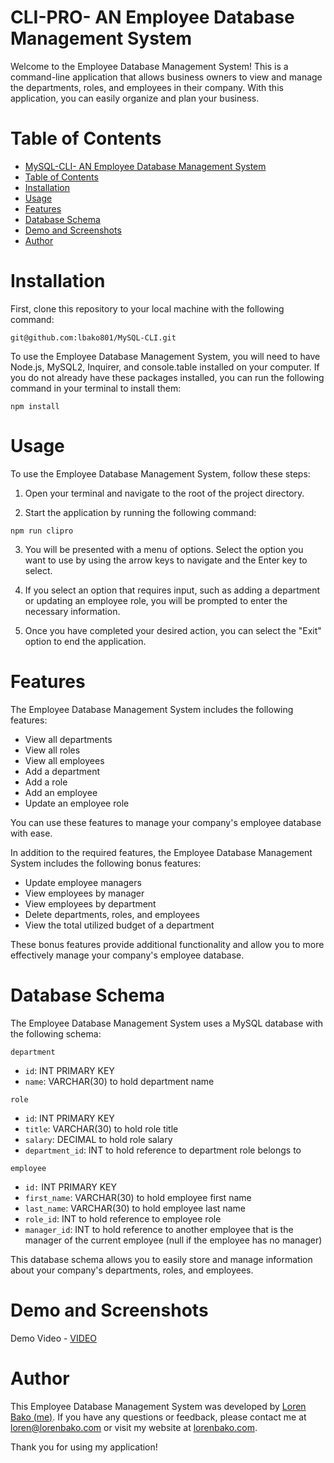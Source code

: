 # CLI-PRO- AN Employee Database Management System
Welcome to the Employee Database Management System! This is a command-line application that allows business owners to view and manage the departments, roles, and employees in their company. With this application, you can easily organize and plan your business.
# Table of Contents
- [MySQL-CLI- AN Employee Database Management System](#mysql-cli--an-employee-database-management-system)
- [Table of Contents](#table-of-contents)
- [Installation](#installation)
- [Usage](#usage)
- [Features](#features)
- [Database Schema](#database-schema)
- [Demo and Screenshots](#demo-and-screenshots)
- [Author](#author)

# Installation
First, clone this repository to your local machine with the following command:
```
git@github.com:lbako801/MySQL-CLI.git
```
To use the Employee Database Management System, you will need to have Node.js, MySQL2, Inquirer, and console.table installed on your computer. If you do not already have these packages installed, you can run the following command in your terminal to install them:
```
npm install
```


# Usage 
To use the Employee Database Management System, follow these steps:

1. Open your terminal and navigate to the root of the project directory.

2. Start the application by running the following command:
```
npm run clipro
```
3. You will be presented with a menu of options. Select the option you want to use by using the arrow keys to navigate and the Enter key to select.

4. If you select an option that requires input, such as adding a department or updating an employee role, you will be prompted to enter the necessary information.

5. Once you have completed your desired action, you can select the "Exit" option to end the application.

# Features
The Employee Database Management System includes the following features:

 - View all departments
 - View all roles
 - View all employees
 - Add a department
 - Add a role
 - Add an employee
 - Update an employee role

You can use these features to manage your company's employee database with ease.

In addition to the required features, the Employee Database Management System includes the following bonus features:

 - Update employee managers
 - View employees by manager
 - View employees by department
 - Delete departments, roles, and employees
 - View the total utilized budget of a department

These bonus features provide additional functionality and allow you to more effectively manage your company's employee database.

# Database Schema

The Employee Database Management System uses a MySQL database with the following schema:

`department`
 - `id`: INT PRIMARY KEY
 - `name`: VARCHAR(30) to hold department name

`role`
 - `id`: INT PRIMARY KEY
 - `title`: VARCHAR(30) to hold role title
 - `salary`: DECIMAL to hold role salary
 - `department_id`: INT to hold reference to department role belongs to

`employee`
 - `id:` INT PRIMARY KEY
 - `first_name`: VARCHAR(30) to hold employee first name
 - `last_name`: VARCHAR(30) to hold employee last name
 - `role_id`: INT to hold reference to employee role
 - `manager_id`: INT to hold reference to another employee that is the manager of the current employee (null if the employee has no manager)

This database schema allows you to easily store and manage information about your company's departments, roles, and employees.
# Demo and Screenshots
Demo Video - [VIDEO](https://drive.google.com/file/d/1H4YLHbIPz_PXmNBR3eS2bVtk-GhmPZWx/view)
# Author
This Employee Database Management System was developed by [Loren Bako (me)](https://github.com/lbako801). If you have any questions or feedback, please contact me at loren@lorenbako.com or visit my website at [lorenbako.com](https://lorenbako.com). 

Thank you for using my application!
